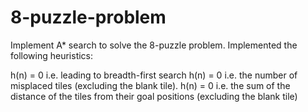# 8-puzzle-problem

Implement A* search to solve the 8-puzzle problem.
Implemented the following heuristics:

h(n) = 0 i.e. leading to breadth-first search
h(n) = 0 i.e. the number of misplaced tiles (excluding the blank tile).
h(n) = 0 i.e. the sum of the distance of the tiles from their goal positions (excluding the blank tile)
